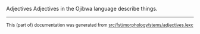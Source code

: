 Adjectives
Adjectives in the Ojibwa language describe things.

* * *

<small>This (part of) documentation was generated from [src/fst/morphology/stems/adjectives.lexc](https://github.com/giellalt/lang-oji/blob/main/src/fst/morphology/stems/adjectives.lexc)</small>
